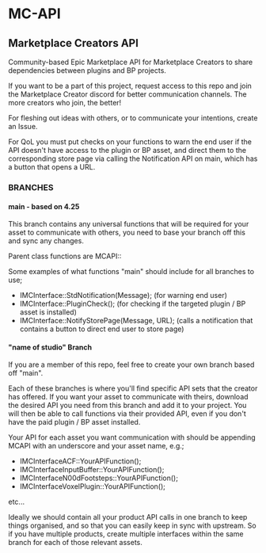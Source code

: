 # MC-API

## Marketplace Creators API 

Community-based Epic Marketplace API for Marketplace Creators to share dependencies between plugins and BP projects.

If you want to be a part of this project, request access to this repo and join the Marketplace Creator discord for better communication channels. The more creators who join, the better!  

For fleshing out ideas with others, or to communicate your intentions, create an Issue.

For QoL you must put checks on your functions to warn the end user if the API doesn't have access to the plugin or BP asset, and direct them to the corresponding store page via calling the Notification API on main, which has a button that opens a URL. 

### BRANCHES

#### main - based on 4.25

  This branch contains any universal functions that will be required for your asset to communicate with others, you need to base your branch off this and sync any changes. 
  
  Parent class functions are MCAPI::
  
  Some examples of what functions "main" should include for all branches to use;
  
  - IMCInterface::StdNotification(Message); (for warning end user)
  - IMCInterface::PluginCheck(); (for checking if the targeted plugin / BP asset is installed)
  - IMCInterface::NotifyStorePage(Message, URL); (calls a notification that contains a button to direct end user to store page)

#### "name of studio" Branch

If you are a member of this repo, feel free to create your own branch based off "main".
  
  Each of these branches is where you'll find specific API sets that the creator has offered. If you want your asset to communicate with theirs, download the desired API you need from this branch and add it to your project. You will then be able to call functions via their provided API, even if you don't have the paid plugin / BP asset installed. 
  
  Your API for each asset you want communication with should be appending MCAPI with an underscore and your asset name, e.g.;
  
   - IMCInterfaceACF::YourAPIFunction();
   - IMCInterfaceInputBuffer::YourAPIFunction();
   - IMCInterfaceN00dFootsteps::YourAPIFunction();
   - IMCInterfaceVoxelPlugin::YourAPIFunction();

etc...

Ideally we should contain all your product API calls in one branch to keep things organised, and so that you can easily keep in sync with upstream. So if you have multiple products, create multiple interfaces within the same branch for each of those relevant assets. 

